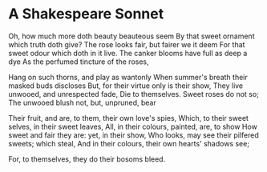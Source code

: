 # A Shakespeare Sonnet

Oh, how much more doth beauty beauteous seem
By that sweet ornament which truth doth give?
The rose looks fair, but fairer we it deem
For that sweet odour which doth in it live.
The canker blooms have full as deep a dye
As the perfumed tincture of the roses,

Hang on such thorns, and play as wantonly
When summer's breath their masked buds discloses
But, for their virtue only is their show,
They live unwooed, and unrespected fade,
Die to themselves. Sweet roses do not so;
The unwooed blush not, but, unpruned, bear

Their fruit, and are, to them, their own love's spies,
Which, to their sweet selves, in their sweet leaves,
All, in their colours, painted, are, to show
How sweet and fair they are: yet, in their show,
Who looks, may see their pilfered sweets; which steal,
And in their colours, their own hearts' shadows see;

For, to themselves, they do their bosoms bleed.
